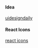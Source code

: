 #### Idea

[uidesigndaily](https://uidesigndaily.com/posts/sketch-accordion-website-day-1175)

#### React Icons

[react icons](https://react-icons.github.io/react-icons/)
